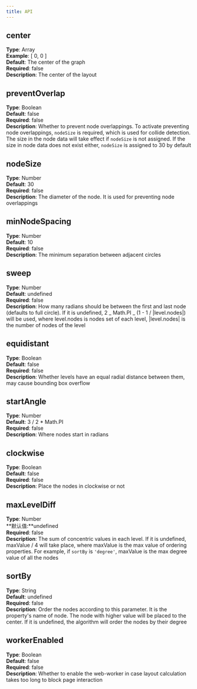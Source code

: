 ```yaml
---
title: API
---
```


## center

**Type**: Array<br />**Example**: [ 0, 0 ]<br />**Default**: The center of the graph<br />**Required**: false<br />**Description**: The center of the layout

## preventOverlap

**Type**: Boolean<br />**Default**: false<br />**Required**: false<br />**Description**: Whether to prevent node overlappings. To activate preventing node overlappings, `nodeSize` is required, which is used for collide detection. The size in the node data will take effect if `nodeSize` is not assigned. If the size in node data does not exist either, `nodeSize` is assigned to 30 by default

## nodeSize

**Type**: Number<br />**Default**: 30<br />**Required**: false<br />**Description**: The diameter of the node. It is used for preventing node overlappings

## minNodeSpacing

**Type**: Number<br />**Default**: 10<br />**Required**: false<br />**Description**: The minimum separation between adjacent circles

## sweep

**Type**: Number<br />**Default**: undefined<br />**Required**: false<br />**Description**: How many radians should be between the first and last node (defaults to full circle). If it is undefined, 2 _ Math.PI _ (1 - 1 / |level.nodes|) will be used, where level.nodes is nodes set of each level, |level.nodes| is the number of nodes of the level

## equidistant

**Type**: Boolean<br />**Default**: false<br />**Required**: false<br />**Description**: Whether levels have an equal radial distance between them, may cause bounding box overflow

## startAngle

**Type**: Number<br />**Default**: 3 / 2 \* Math.PI<br />**Required**: false<br />**Description**: Where nodes start in radians

## clockwise

**Type**: Boolean<br />**Default**: false<br />**Required**: false<br />**Description**: Place the nodes in clockwise or not

## maxLevelDiff

**Type**: Number<br />**默认值:**undefined<br />**Required**: false<br />**Description**: The sum of concentric values in each level. If it is undefined, maxValue / 4 will take place, where maxValue is the max value of ordering properties. For example, if `sortBy` is `'degree'`, maxValue is the max degree value of all the nodes

## sortBy

**Type**: String<br />**Default**: undefined<br />**Required**: false<br />**Description**: Order the nodes according to this parameter. It is the property's name of node. The node with higher value will be placed to the center. If it is undefined, the algorithm will order the nodes by their degree

## workerEnabled

**Type**: Boolean<br />**Default**: false<br />**Required**: false<br />**Description**: Whether to enable the web-worker in case layout calculation takes too long to block page interaction
